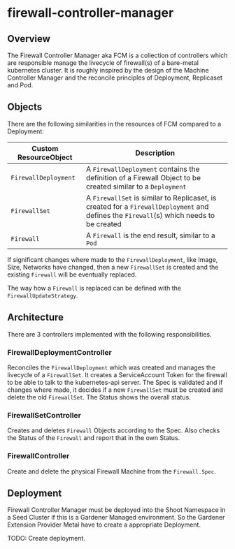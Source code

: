# firewall-controller-manager

## Overview

The Firewall Controller Manager aka FCM is a collection of controllers which are responsible manage the livecycle of firewall(s) of a bare-metal kubernetes cluster. It is roughly inspired by the design of the Machine Controller Manager and the reconcile principles of Deployment, Replicaset and Pod.

## Objects

There are the following similarities in the resources of FCM compared to a Deployment:

| Custom ResourceObject | Description                                                                                                                             |
|-----------------------|-----------------------------------------------------------------------------------------------------------------------------------------|
| `FirewallDeployment`  | A `FirewallDeployment` contains the definition of a Firewall Object to be created similar to a `Deployment`                             |
| `FirewallSet`         | A `FirewallSet` is similar to Replicaset, is created for a `FirewallDeployment` and defines the `Firewall`(s) which needs to be created |
| `Firewall`            | A `Firewall` is the end result, similar to a `Pod`                                                                                      |

If significant changes where made to the `FirewallDeployment`, like Image, Size, Networks have changed, then a new `FirewallSet` is created and the existing `Firewall` will be eventually replaced.

The way how a `Firewall` is replaced can be defined with the `FirewallUpdateStrategy`.

## Architecture

There are 3 controllers implemented with the following responsibilities.

### FirewallDeploymentController

Reconciles the `FirewallDeployment` which was created and manages the livecycle of a `FirewallSet`. It creates a ServiceAccount Token for the firewall to be able to talk to the kubernetes-api server. The Spec is validated and if changes where made, it decides if a new `FirewallSet` must be created and delete the old `FirewallSet`. The Status shows the overall status.

### FirewallSetController

Creates and deletes `Firewall` Objects according to the Spec. Also checks the Status of the `Firewall` and report that in the own Status.

### FirewallController

Create and delete the physical Firewall Machine from the `Firewall.Spec`.

## Deployment

Firewall Controller Manager must be deployed into the Shoot Namespace in a Seed Cluster if this is a Gardener Managed environment. So the Gardener Extension Provider Metal have to create a appropriate Deployment.

TODO: Create deployment.